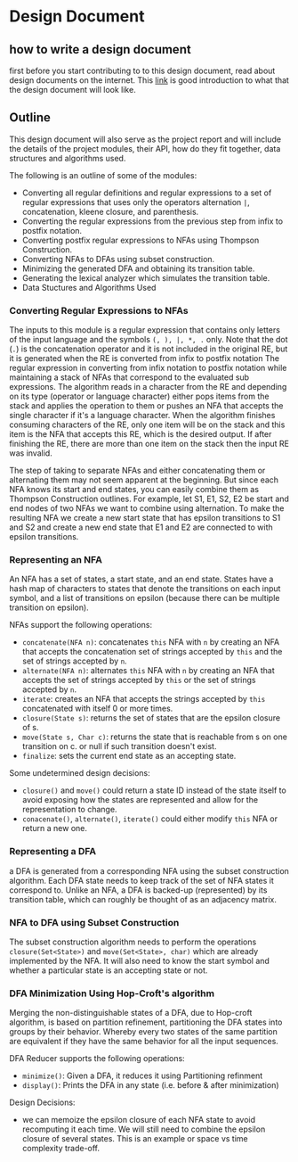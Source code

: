 # Design Document

## how to write a design document
first before you start contributing to to this design document, read about design documents on the internet. This 
[link](http://www.eecs.harvard.edu/~cs161/resources/design.pdf) is good introduction to what that the design document
will look like.

## Outline
This design document will also serve as the project report and will include the details of the project modules,
their API, how do they fit together, data structures and algorithms used.

The following is an outline of some of the modules:
- Converting all regular definitions and regular expressions to a set of regular expressions that uses only the
    operators alternation `|`, concatenation, kleene closure, and parenthesis.
- Converting the regular expressions from the previous step from infix to postfix notation.
- Converting postfix regular expressions to NFAs using Thompson Construction.
- Converting NFAs to DFAs using subset construction.
- Minimizing the generated DFA and obtaining its transition table.
- Generating the lexical analyzer which simulates the transition table.
- Data Stuctures and Algorithms Used

### Converting Regular Expressions to NFAs
The inputs to this module is a regular expression that contains only letters of the input language and the 
symbols `(, ), |, *, .` only. Note that the dot (`.`) is the concatenation operator and it is not included in the
original RE, but it is generated when the RE is converted from infix to postfix notation The regular expression in 
converting from infix notation to postfix notation while maintaining a stack of NFAs that correspond to the evaluated
sub expressions. The algorithm reads in a character from the RE and depending on its type (operator or
language character) either pops items from the stack and applies the operation to them or pushes an NFA that accepts
the single character if it's a language character. When the algorithm finishes consuming characters of the RE, only one
item will be on the stack and this item is the NFA that accepts this RE, which is the desired output. If after 
finishing the RE, there are more than one item on the stack then the input RE was invalid.

The step of taking to separate NFAs and either concatenating them or alternating them may not seem apparent at the 
beginning. But since each NFA knows its start and end states, you can easily combine them as Thompson Construction 
outlines. For example, let S1, E1, S2, E2 be start and end nodes of two NFAs we want to combine using alternation.
To make the resulting NFA we create a new start state that has epsilon transitions to S1 and S2 and create a new end 
state that E1 and E2 are connected to with epsilon transitions.

### Representing an NFA
An NFA has a set of states, a start state, and an end state. States have a hash map of characters to states that denote
the transitions on each input symbol, and a list of transitions on epsilon (because there can be multiple transition
on epsilon).

NFAs support the following operations:
- `concatenate(NFA n)`: concatenates `this` NFA with `n` by creating an NFA that accepts the concatenation set of 
strings accepted by `this` and the set of strings accepted by `n`.
- `alternate(NFA n)`: alternates `this` NFA with `n` by creating an NFA that accepts the set of strings accepted 
by `this` or the set of strings accepted by `n`.
- `iterate`: creates an NFA that accepts the strings accepted by `this` concatenated with itself 0 or more times.
- `closure(State s)`: returns the set of states that are the epsilon closure of s.
- `move(State s, Char c)`: returns the state that is reachable from s on one transition on c. or null if such
transition doesn't exist.
- `finalize`: sets the current end state as an accepting state.

Some undetermined design decisions:
- `closure()` and `move()` could return a state ID instead of the state itself to avoid exposing how the states are 
represented and allow for the representation to change.
- `conacenate()`, `alternate()`, `iterate()` could either modify `this` NFA or return a new one.

### Representing a DFA
a DFA is generated from a corresponding NFA using the subset construction algorithm. Each DFA state needs to keep track
of the set of NFA states it correspond to. Unlike an NFA, a DFA is backed-up (represented) by its transition table,
which can roughly be thought of as an adjacency matrix.

### NFA to DFA using Subset Construction
The subset construction algorithm needs to perform the operations `closure(Set<State>)` and `move(Set<State>, char)` 
which are already implemented by the NFA. It will also need to know the start symbol and whether a particular state is
an accepting state or not.

### DFA Minimization Using Hop-Croft's algorithm
Merging the non-distinguishable states of a DFA, due to Hop-croft algorithm, is based on partition refinement,
partitioning the DFA states into groups by their behavior.
Whereby every two states of the same partition are equivalent if they have the same behavior for all the input sequences.

DFA Reducer supports the following operations:
- `minimize()`: Given a DFA, it reduces it using Partitioning refinment
- `display()`: Prints the DFA in any state (i.e. before & after minimization)

Design Decisions:
- we can memoize the epsilon closure of each NFA state to avoid recomputing it each time. We will still need to combine
the epsilon closure of several states. This is an example or space vs time complexity trade-off.
